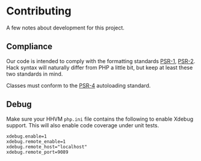 # Contributing

A few notes about development for this project. 

## Compliance

Our code is intended to comply with the formatting standards [PSR-1](http://www.php-fig.org/psr/psr-1/), [PSR-2](http://www.php-fig.org/psr/psr-2/).
Hack syntax will naturally differ from PHP a little bit, but keep at least these two standards in mind.

Classes must conform to the [PSR-4](http://www.php-fig.org/psr/psr-4/) autoloading standard.

## Debug

Make sure your HHVM `php.ini` file contains the following to enable Xdebug support. This will also enable code coverage under unit tests.

```
xdebug.enable=1
xdebug.remote_enable=1
xdebug.remote_host="localhost"
xdebug.remote_port=9089
```

